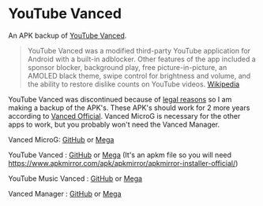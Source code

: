 # YouTube Vanced
An APK backup of [YouTube Vanced](https://vancedapp.com/).

> YouTube Vanced was a modified third-party YouTube application for Android with a built-in adblocker. Other features of the app included a sponsor blocker, background play, free picture-in-picture, an AMOLED black theme, swipe control for brightness and volume, and the ability to restore dislike counts on YouTube videos. [Wikipedia](https://en.wikipedia.org/wiki/YouTube_Vanced)

YouTube Vanced was discontinued because of [legal reasons](https://twitter.com/YTVanced/status/1503052250268286980) so I am making a backup of the APK's. These APK's should work for 2 more years according to [Vanced Official](https://twitter.com/YTVanced/status/1503055442506915846). Vanced MicroG is necessary for the other apps to work, but you probably won't need the Vanced Manager.

Vanced MicroG: [GitHub](https://github.com/ApexioDaCoder/youtube-vanced/releases/download/release/Vanced.MicroG.apk) or [Mega](https://mega.nz/file/8qh3BCLD#kdyGFzlAVMAR8zAut2CEUOdCyqdyO_BdzvboFC8VrjE)

YouTube Vanced : [GitHub](https://github.com/ApexioDaCoder/youtube-vanced/releases/download/release/YouTube.Vanced.apkm) or [Mega](https://mega.nz/file/5yBxDKAB#Rg9s5adG8AdNrFRj7Lh2AOhu0CathbX92K5wvN_LQy4)
(It's an apkm file so you will need https://www.apkmirror.com/apk/apkmirror/apkmirror-installer-official/)

YouTube Music Vanced : [GitHub](https://github.com/ApexioDaCoder/youtube-vanced/releases/download/release/YouTube.Music.Vanced.apk) or [Mega](https://mega.nz/file/UqAA2AyY#_cgtheFlLPGZkxzQ5PXkvBxDhP7ZqNyw3woUOKgLDuM)

Vanced Manager : [GitHub](https://github.com/ApexioDaCoder/youtube-vanced/releases/download/release/Vanced.Manager.apk) or [Mega](https://mega.nz/file/A65WxZSC#FaoJo_X8sV3f-aqWSVC2I7sIWHz5KV_4gRz48lUgBQM)
